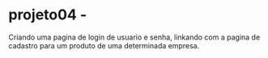 # projeto04 -
Criando uma pagina de login de usuario e senha, linkando com a pagina de cadastro para um produto de uma determinada empresa.

